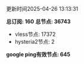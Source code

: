 更新时间2025-04-26 13:13:31

**总订阅: 160**
**总节点: 36743**
- vless节点: 17372
- hysteria2节点: 2

**google ping有效节点: 645**

